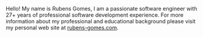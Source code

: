 Hello! My name is Rubens Gomes, I am a passionate software engineer with 27+ years of professional software development experience.  For more information about my professional and educational background please visit my personal web site at [rubens-gomes.com](https://rubens-gomes.com).
